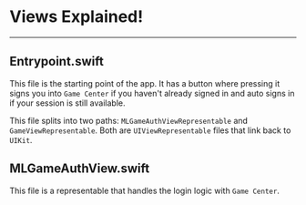 # Views Explained!

***

## Entrypoint.swift

This file is the starting point of the app. It has a button where pressing it signs you into `Game Center` if you haven't already signed in and auto signs in if your session is still available.

This file splits into two paths: `MLGameAuthViewRepresentable` and `GameViewRepresentable`. Both are `UIViewRepresentable` files that link back to `UIKit`.

## MLGameAuthView.swift

This file is a representable that handles the login logic with `Game Center`.
